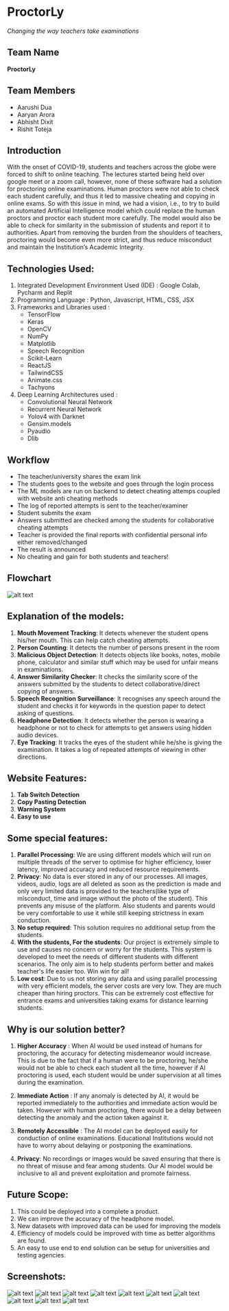 # ProctorLy
*Changing the way teachers take examinations* 

## Team Name
**ProctorLy** 

## Team Members
- Aarushi Dua
- Aaryan Arora 
- Abhisht Dixit
- Rishit Toteja 

## Introduction
With the onset of COVID-19, students and teachers across the globe were forced to shift to online teaching. The lectures started being held over google meet or a zoom call, however, none of these software had a solution for proctoring online examinations. Human proctors were not able to check each student carefully, and thus it led to massive cheating and copying in online exams.
So with this issue in mind, we had a vision, i.e., to try to build an automated Artificial Intelligence model which could replace the human proctors and proctor each student more carefully. The model would also be able to check for similarity in the submission of students and report it to authorities. 
Apart from removing the burden from the shoulders of teachers, proctoring would become even more strict, and thus reduce misconduct and maintain the Institution’s Academic Integrity.

## Technologies Used:
1. Integrated Development Environment Used (IDE) : Google Colab, Pycharm and Replit
2. Programming Language : Python, Javascript, HTML, CSS, JSX
3. Frameworks and Libraries used : 
    - TensorFlow
    - Keras
    - OpenCV
    - NumPy
    - Matplotlib
    - Speech Recognition
    - Scikit-Learn
    - ReactJS
    - TailwindCSS
    - Animate.css
    - Tachyons
4. Deep Learning Architectures used :
    - Convolutional Neural Network
    - Recurrent Neural Network
    - Yolov4 with Darknet
    - Gensim.models
    - Pyaudio
    - Dlib

## Workflow
- The teacher/university shares the exam link
- The students goes to the website and goes through the login process
- The ML models are run on backend to detect cheating attemps coupled with website anti cheating methods
- The log of reported attempts is sent to the teacher/examiner 
- Student submits the exam
- Answers submitted are checked among the students for collaborative cheating attempts
- Teacher is provided the final reports with confidential personal info either removed/changed
- The result is announced
- No cheating and gain for both students and teachers!

## Flowchart
![alt text](/flowchart.JPG)

## Explanation of the models:
1. **Mouth Movement Tracking**: It detects whenever the student opens his/her mouth. This can help catch cheating attempts.
2. **Person Counting**: It detects the number of persons present in the room
3. **Malicious Object Detection**: It detects objects like books, notes, mobile phone, calculator and similar stuff which may be used for unfair means in examinations.
4. **Answer Similarity Checker**: It checks the similarity score of the answers submitted by the students to detect collaborative/direct copying of answers.
5. **Speech Recognition Surveillance**: It recognises any speech around the student and checks it for keywords in the question paper to detect asking of questions.
6. **Headphone Detection**: It detects whether the person is wearing a headphone or not to check for attempts to get answers using hidden audio devices.
7. **Eye Tracking**: It tracks the eyes of the student while he/she is giving the examination. It takes a log of repeated attempts of viewing in other directions.

## Website Features:
1. **Tab Switch Detection**
2. **Copy Pasting Detection**
3. **Warning System**
4. **Easy to use**

## Some special features:
1. **Parallel Processing**: We are using different models which will run on multiple threads of the server to optimise for higher efficiency, lower latency, improved accuracy and reduced resource requirements.
2. **Privacy**: No data is ever stored in any of our processes. All images, videos, audio, logs are all deleted as soon as the prediction is made and only very limited data is provided to the teachers(like type of misconduct, time and image without the photo of the student). This prevents any misuse of the platform. Also students and parents would be very comfortable to use it while still keeping strictness in exam conduction.
3. **No setup required**: This solution requires no additional setup from the students.
4. **With the students, For the students**: Our project is extremely simple to use and causes no concern or worry for the students. This system is developed to meet the needs of different students with different scenarios. The only aim is to help students perform better and makes teacher's life easier too. Win win for all!
5. **Low cost**: Due to us not storing any data and using parallel processing with very efficient models, the server costs are very low. They are much cheaper than hiring proctors. This can be extremely cost effective for entrance exams and universities taking exams for distance learning students.

## Why is our solution better?
1. **Higher Accuracy** : When AI would be used instead of humans for proctoring, the accuracy for detecting misdemeanor would increase. This is due to the fact that if a human were to be proctoring, he/she would not be able to check each student all the time, however if AI proctoring is used, each student would be under supervision at all times during the examination.

2. **Immediate Action** : If any anomaly is detected by AI, it would be reported immediately to the authorities and immediate action would be taken. However with human proctoring, there would be a delay between detecting the anomaly and the action taken against it.

3. **Remotely Accessible** : The AI model can be deployed easily for conduction of online examinations. Educational Institutions would not have to worry about delaying or postponing the examinations.

4. **Privacy**: No recordings or images would be saved ensuring that there is no threat of misuse and fear among students. Our AI model would be inclusive to all and prevent exploitation and promote fairness.

## Future Scope:
1. This could be deployed into a complete a product.
2. We can improve the accuracy of the headphone model.
3. New datasets with improved data can be used for improving the models
4. Efficiency of models could be improved with time as better algorithms are found.
5. An easy to use end to end solution can be setup for universities and testing agencies.

## Screenshots:
![alt text](/Screenshots/eyes_detection.jpg)
![alt text](/Screenshots/mouth_detection.jpg)
![alt text](/Screenshots/Cell%20phone.png)
![alt text](/Screenshots/headphone2.JPG)
![alt text](/Screenshots/headphone3.JPG)
![alt text](/Screenshots/person.JPG)
![alt text](/Screenshots/person2.png)
![alt text](/Screenshots/person3.JPG)
![alt text](/Screenshots/Similarity%20checker.png)
![alt text](/Screenshots/Speech%20Recognition.png)


